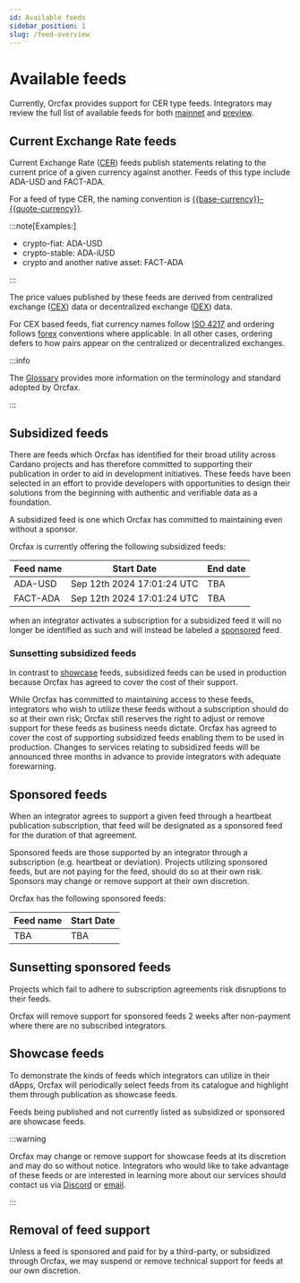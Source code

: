 ```yaml
---
id: Available feeds
sidebar_position: 1
slug: /feed-overview
---
```


# Available feeds

Currently, Orcfax provides support for CER type feeds. Integrators may review
the full list of available feeds for both [mainnet][mainnet] and
[preview][preview].

<!-- we should also consider where we might point integrators to if available
feeds becomes different from what is being showcased or subsidized -->

[mainnet]:
    https://github.com/orcfax/cer-feeds/blob/main/feeds/mainnet/cer-feeds.json
[preview]:
    https://github.com/orcfax/cer-feeds/blob/main/feeds/preview/cer-feeds.json

## Current Exchange Rate feeds

Current Exchange Rate ([CER][cer-1]) feeds publish statements relating to the
current price of a given currency against another. Feeds of this type include
ADA-USD and FACT-ADA.

For a feed of type CER, the naming convention is
[\{\{base-currency\}\}-\{\{quote-currency\}\}][cer-2].

:::note[Examples:]

-   crypto-fiat: ADA-USD
-   crypto-stable: ADA-iUSD
-   crypto and another native asset: FACT-ADA

:::

The price values published by these feeds are derived from centralized exchange
([CEX][cex-1]) data or decentralized exchange ([DEX][dex-1]) data.

For CEX based feeds, fiat currency names follow [ISO 4217][cex-2] and ordering
follows [forex][cex-3] conventions where applicable. In all other cases,
ordering defers to how pairs appear on the centralized or decentralized
exchanges.

:::info

The [Glossary][glossary] provides more information on the terminology and
standard adopted by Orcfax.

:::

[cer-1]: https://glossary.orcfax.io/#cer
[cer-2]: https://glossary.orcfax.io/#baseQuote
[cex-1]: https://glossary.orcfax.io/#cex
[dex-1]: https://glossary.orcfax.io/#dex
[cex-2]: https://en.wikipedia.org/wiki/ISO_4217
[cex-3]: https://tradenation.com/articles/base-currency-and-quote-currency/
[glossary]: https://glossary.orcfax.io

## Subsidized feeds

There are feeds which Orcfax has identified for their broad utility across
Cardano projects and has therefore committed to supporting their publication in
order to aid in development initiatives. These feeds have been selected in an
effort to provide developers with opportunities to design their solutions from
the beginning with authentic and verifiable data as a foundation.

A subsidized feed is one which Orcfax has committed to maintaining even without
a sponsor.

Orcfax is currently offering the following subsidized feeds:

| Feed name | Start Date                 | End date |
| --------- | -------------------------- | -------- |
| ADA-USD   | Sep 12th 2024 17:01:24 UTC | TBA      |
| FACT-ADA  | Sep 12th 2024 17:01:24 UTC | TBA      |

when an integrator activates a subscription for a subsidized feed it will no
longer be identified as such and will instead be labeled a
[sponsored][sponsored] feed.

[sponsored]: #sponsored-feeds

### Sunsetting subsidized feeds

In contrast to [showcase][showcase] feeds, subsidized feeds can be used in
production because Orcfax has agreed to cover the cost of their support.

While Orcfax has committed to maintaining access to these feeds, integrators who
wish to utilize these feeds without a subscription should do so at their own
risk; Orcfax still reserves the right to adjust or remove support for these
feeds as business needs dictate. Orcfax has agreed to cover the cost of
supporting subsidized feeds enabling them to be used in production. Changes to
services relating to subsidized feeds will be announced three months in advance
to provide integrators with adequate forewarning.

[showcase]: #showcase-feeds

## Sponsored feeds

When an integrator agrees to support a given feed through a heartbeat
publication subscription, that feed will be designated as a sponsored feed for
the duration of that agreement.

Sponsored feeds are those supported by an integrator through a subscription
(e.g. heartbeat or deviation). Projects utilizing sponsored feeds, but are not
paying for the feed, should do so at their own risk. Sponsors may change or
remove support at their own discretion.

Orcfax has the following sponsored feeds:

| Feed name | Start Date |
| --------- | ---------- |
| TBA       | TBA        |

## Sunsetting sponsored feeds

Projects which fail to adhere to subscription agreements risk disruptions to
their feeds.

Orcfax will remove support for sponsored feeds 2 weeks after non-payment where
there are no subscribed integrators.

## Showcase feeds

To demonstrate the kinds of feeds which integrators can utilize in their dApps,
Orcfax will periodically select feeds from its catalogue and highlight them
through publication as showcase feeds.

Feeds being published and not currently listed as subsidized or sponsored are
showcase feeds.

:::warning

Orcfax may change or remove support for showcase feeds at its discretion and may
do so without notice. Integrators who would like to take advantage of these
feeds or are interested in learning more about our services should contact us
via [Discord][discord] or [email][email].

:::

[discord]: https://discord.com/invite/UbAeRuNzDu
[email]: mailto:info@orcfax.io

## Removal of feed support

Unless a feed is sponsored and paid for by a third-party, or subsidized through
Orcfax, we may suspend or remove technical support for feeds at our own
discretion.
